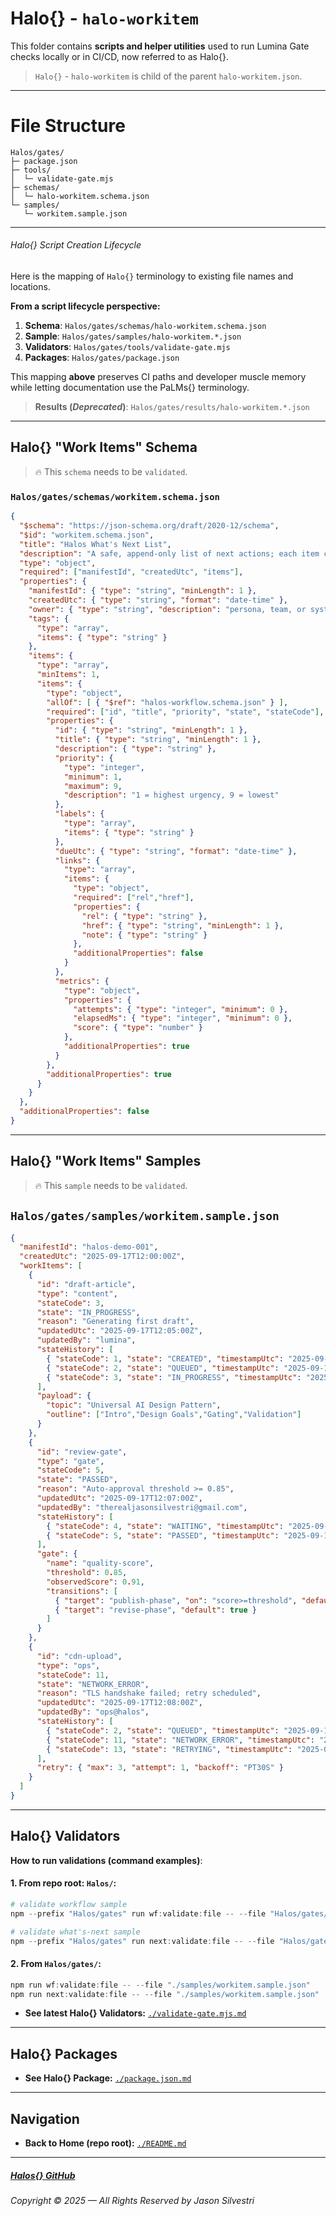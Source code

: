 ﻿# Halo\{\} - `halo-workitem`

This folder contains **scripts and helper utilities** used to run Lumina Gate checks locally or in CI/CD, now referred to as Halo{}.

> `Halo{}` - `halo-workitem` is child of the parent `halo-workitem.json`.

--- 

# File Structure

```
Halos/gates/
├─ package.json
├─ tools/
│  └─ validate-gate.mjs
├─ schemas/
│  └─ halo-workitem.schema.json
└─ samples/
   └─ workitem.sample.json

```

---

###### Halo\{\} Script Creation Lifecycle

Here is the mapping of `Halo{}` terminology to existing file names and locations.

**From a script lifecycle perspective:**

1. **Schema**: `Halos/gates/schemas/halo-workitem.schema.json`
2. **Sample**: `Halos/gates/samples/halo-workitem.*.json`
3. **Validators**: `Halos/gates/tools/validate-gate.mjs`
4. **Packages**: `Halos/gates/package.json`

This mapping **above** preserves CI paths and developer muscle memory while letting documentation use the PaLMs{} terminology.


> **Results (_Deprecated_)**: `Halos/gates/results/halo-workitem.*.json`

---

## Halo\{\} "Work Items" Schema

> 🔥 This `schema` needs to be `validated`.

### `Halos/gates/schemas/workitem.schema.json`

```json
{
  "$schema": "https://json-schema.org/draft/2020-12/schema",
  "$id": "workitem.schema.json",
  "title": "Halos What's Next List",
  "description": "A safe, append-only list of next actions; each item carries the workflow state mixin.",
  "type": "object",
  "required": ["manifestId", "createdUtc", "items"],
  "properties": {
    "manifestId": { "type": "string", "minLength": 1 },
    "createdUtc": { "type": "string", "format": "date-time" },
    "owner": { "type": "string", "description": "persona, team, or system" },
    "tags": {
      "type": "array",
      "items": { "type": "string" }
    },
    "items": {
      "type": "array",
      "minItems": 1,
      "items": {
        "type": "object",
        "allOf": [ { "$ref": "halos-workflow.schema.json" } ],
        "required": ["id", "title", "priority", "state", "stateCode"],
        "properties": {
          "id": { "type": "string", "minLength": 1 },
          "title": { "type": "string", "minLength": 1 },
          "description": { "type": "string" },
          "priority": {
            "type": "integer",
            "minimum": 1,
            "maximum": 9,
            "description": "1 = highest urgency, 9 = lowest"
          },
          "labels": {
            "type": "array",
            "items": { "type": "string" }
          },
          "dueUtc": { "type": "string", "format": "date-time" },
          "links": {
            "type": "array",
            "items": {
              "type": "object",
              "required": ["rel","href"],
              "properties": {
                "rel": { "type": "string" },
                "href": { "type": "string", "minLength": 1 },
                "note": { "type": "string" }
              },
              "additionalProperties": false
            }
          },
          "metrics": {
            "type": "object",
            "properties": {
              "attempts": { "type": "integer", "minimum": 0 },
              "elapsedMs": { "type": "integer", "minimum": 0 },
              "score": { "type": "number" }
            },
            "additionalProperties": true
          }
        },
        "additionalProperties": true
      }
    }
  },
  "additionalProperties": false
}
```

---

## Halo\{\} "Work Items" Samples

> 🔥 This `sample` needs to be `validated`.

## `Halos/gates/samples/workitem.sample.json`

```json
{
  "manifestId": "halos-demo-001",
  "createdUtc": "2025-09-17T12:00:00Z",
  "workItems": [
    {
      "id": "draft-article",
      "type": "content",
      "stateCode": 3,
      "state": "IN_PROGRESS",
      "reason": "Generating first draft",
      "updatedUtc": "2025-09-17T12:05:00Z",
      "updatedBy": "lumina",
      "stateHistory": [
        { "stateCode": 1, "state": "CREATED", "timestampUtc": "2025-09-17T12:00:00Z", "by": "jason" },
        { "stateCode": 2, "state": "QUEUED", "timestampUtc": "2025-09-17T12:01:00Z", "by": "halos-runner" },
        { "stateCode": 3, "state": "IN_PROGRESS", "timestampUtc": "2025-09-17T12:05:00Z", "by": "lumina", "reason": "prompt accepted" }
      ],
      "payload": {
        "topic": "Universal AI Design Pattern",
        "outline": ["Intro","Design Goals","Gating","Validation"]
      }
    },
    {
      "id": "review-gate",
      "type": "gate",
      "stateCode": 5,
      "state": "PASSED",
      "reason": "Auto-approval threshold >= 0.85",
      "updatedUtc": "2025-09-17T12:07:00Z",
      "updatedBy": "therealjasonsilvestri@gmail.com",
      "stateHistory": [
        { "stateCode": 4, "state": "WAITING", "timestampUtc": "2025-09-17T12:06:00Z", "by": "therealjasonsilvestri@gmail.com", "reason": "awaiting score" },
        { "stateCode": 5, "state": "PASSED", "timestampUtc": "2025-09-17T12:07:00Z", "by": "therealjasonsilvestri@gmail.com" }
      ],
      "gate": {
        "name": "quality-score",
        "threshold": 0.85,
        "observedScore": 0.91,
        "transitions": [
          { "target": "publish-phase", "on": "score>=threshold", "default": false },
          { "target": "revise-phase", "default": true }
        ]
      }
    },
    {
      "id": "cdn-upload",
      "type": "ops",
      "stateCode": 11,
      "state": "NETWORK_ERROR",
      "reason": "TLS handshake failed; retry scheduled",
      "updatedUtc": "2025-09-17T12:08:00Z",
      "updatedBy": "ops@halos",
      "stateHistory": [
        { "stateCode": 2, "state": "QUEUED", "timestampUtc": "2025-09-17T12:07:10Z", "by": "ops@halos" },
        { "stateCode": 11, "state": "NETWORK_ERROR", "timestampUtc": "2025-09-17T12:08:00Z", "by": "ops@halos" },
        { "stateCode": 13, "state": "RETRYING", "timestampUtc": "2025-09-17T12:08:05Z", "by": "ops@halos", "reason": "backoff=PT30S" }
      ],
      "retry": { "max": 3, "attempt": 1, "backoff": "PT30S" }
    }
  ]
}


```

---

## Halo\{\} Validators

**How to run validations (command examples)**:

#### 1. From repo root: `Halos/`:

```powershell
# validate workflow sample
npm --prefix "Halos/gates" run wf:validate:file -- --file "Halos/gates/samples/workitem.sample.json"

# validate what's-next sample
npm --prefix "Halos/gates" run next:validate:file -- --file "Halos/gates/samples/workitem.sample.json"
```

#### 2. From `Halos/gates/`:

```powershell
npm run wf:validate:file -- --file "./samples/workitem.sample.json"
npm run next:validate:file -- --file "./samples/workitem.sample.json"
```

- **See latest Halo\{\} Validators:** [`./validate-gate.mjs.md`](./validate-gate.mjs.md)

---

## Halo\{\} Packages

- **See Halo\{\} Package:** [`./package.json.md`](./package.json.md)

---

## Navigation

- **Back to Home (repo root):** [`./README.md`](./README.md)

---

##### [Halos\{\} GitHub](https://github.com/JasonSilvestri/Halos)

###### Copyright © 2025 — All Rights Reserved by Jason Silvestri

